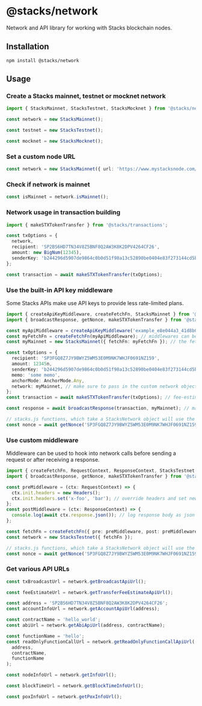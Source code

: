 # @stacks/network

Network and API library for working with Stacks blockchain nodes.

## Installation

```
npm install @stacks/network
```

## Usage

### Create a Stacks mainnet, testnet or mocknet network

```typescript
import { StacksMainnet, StacksTestnet, StacksMocknet } from '@stacks/network';

const network = new StacksMainnet();

const testnet = new StacksTestnet();

const mocknet = new StacksMocknet();
```

### Set a custom node URL

```typescript
const network = new StacksMainnet({ url: 'https://www.mystacksnode.com/' });
```

### Check if network is mainnet

```typescript
const isMainnet = network.isMainnet();
```

### Network usage in transaction building

```typescript
import { makeSTXTokenTransfer } from '@stacks/transactions';

const txOptions = {
  network,
  recipient: 'SP2BS6HD7TN34V8Z5BNF8Q2AW3K8K2DPV4264CF26',
  amount: new BigNum(12345),
  senderKey: 'b244296d5907de9864c0b0d51f98a13c52890be0404e83f273144cd5b9960eed01',
};

const transaction = await makeSTXTokenTransfer(txOptions);
```

### Use the built-in API key middleware

Some Stacks APIs make use API keys to provide less rate-limited plans.

```typescript
import { createApiKeyMiddleware, createFetchFn, StacksMainnet } from '@stacks/network';
import { broadcastResponse, getNonce, makeSTXTokenTransfer } from '@stacks/transactions';

const myApiMiddleware = createApiKeyMiddleware('example_e8e044a3_41d8b0fe_3dd3988ef302');
const myFetchFn = createFetchFn(myApiMiddleware); // middlewares can be used to create a new fetch function
const myMainnet = new StacksMainnet({ fetchFn: myFetchFn }); // the fetchFn options can be passed to a StacksNetwork to override the default fetch function

const txOptions = {
  recipient: 'SP3FGQ8Z7JY9BWYZ5WM53E0M9NK7WHJF0691NZ159',
  amount: 12345n,
  senderKey: 'b244296d5907de9864c0b0d51f98a13c52890be0404e83f273144cd5b9960eed01',
  memo: 'some memo',
  anchorMode: AnchorMode.Any,
  network: myMainnet, // make sure to pass in the custom network object
};
const transaction = await makeSTXTokenTransfer(txOptions); // fee-estimation will use the custom fetchFn

const response = await broadcastResponse(transaction, myMainnet); // make sure to broadcast via the custom network object

// stacks.js functions, which take a StacksNetwork object will use the custom fetchFn
const nonce = await getNonce('SP3FGQ8Z7JY9BWYZ5WM53E0M9NK7WHJF0691NZ159', myMainnet);
```

### Use custom middleware

Middleware can be used to hook into network calls before sending a request or after receiving a response.

```typescript
import { createFetchFn, RequestContext, ResponseContext, StacksTestnet } from '@stacks/network';
import { broadcastResponse, getNonce, makeSTXTokenTransfer } from '@stacks/transactions';

const preMiddleware = (ctx: RequestContext) => {
  ctx.init.headers = new Headers();
  ctx.init.headers.set('x-foo', 'bar'); // override headers and set new `x-foo` header
};
const postMiddleware = (ctx: ResponseContext) => {
  console.log(await ctx.response.json()); // log response body as json
};

const fetchFn = createFetchFn({ pre: preMiddleware, post: preMiddleware }); // a middleware can contain `pre`, `post`, or both
const network = new StacksTestnet({ fetchFn });

// stacks.js functions, which take a StacksNetwork object will use the custom fetchFn
const nonce = await getNonce('SP3FGQ8Z7JY9BWYZ5WM53E0M9NK7WHJF0691NZ159', network);
```

### Get various API URLs

```typescript
const txBroadcastUrl = network.getBroadcastApiUrl();

const feeEstimateUrl = network.getTransferFeeEstimateApiUrl();

const address = 'SP2BS6HD7TN34V8Z5BNF8Q2AW3K8K2DPV4264CF26';
const accountInfoUrl = network.getAccountApiUrl(address);

const contractName = 'hello_world';
const abiUrl = network.getAbiApiUrl(address, contractName);

const functionName = 'hello';
const readOnlyFunctionCallUrl = network.getReadOnlyFunctionCallApiUrl(
  address,
  contractName,
  functionName
);

const nodeInfoUrl = network.getInfoUrl();

const blockTimeUrl = network.getBlockTimeInfoUrl();

const poxInfoUrl = network.getPoxInfoUrl();
```
